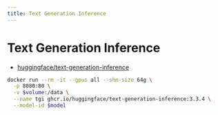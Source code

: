 ```yaml
---
title: Text Generation Inference
---
```


# Text Generation Inference

- [huggingface/text-generation-inference](https://github.com/huggingface/text-generation-inference)

```bash
docker run --rm -it --gpus all --shm-size 64g \
  -p 8080:80 \
  -v $volume:/data \
  --name tgi ghcr.io/huggingface/text-generation-inference:3.3.4 \
  --model-id $model
```
